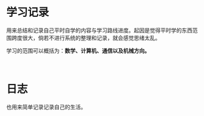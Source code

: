 # 学习记录

用来总结和记录自己平时自学的内容与学习路线进度。起因是觉得平时学的东西范围跨度很大，倘若不进行系统的整理和记录，就会感觉思绪太乱。

学习的范围可以概括为：**数学、计算机、通信以及机械方向。**

<br/> 

# 日志

也用来简单记录记录自己的生活。